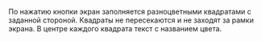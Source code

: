 По нажатию кнопки экран заполняется разноцветными квадратами с заданной 
стороной. Квадраты не пересекаются и не заходят за рамки 
экрана. В центре каждого квадрата текст с названием цвета.
